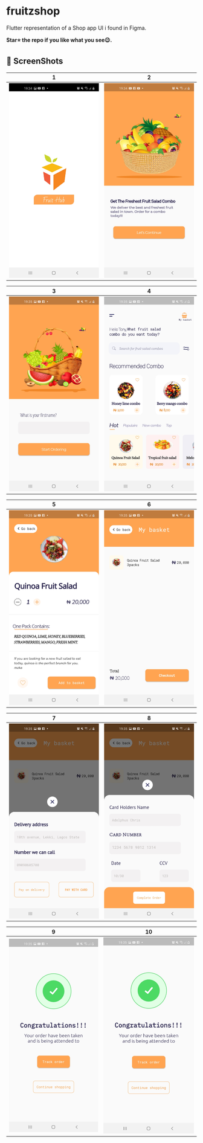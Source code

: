 # fruitzshop

Flutter representation of a Shop app UI i found in Figma.

**Star⭐ the repo if you like what you see😉.**

## 📸 ScreenShots

| 1 | 2 |
|-------|-------|
|<img src="githubFruit/splashScreen.jpg" width="400">|<img src="githubFruit/description.jpg" width="400">|

| 3 | 4|
|------|------|
|<img src="githubFruit/first_name.jpg" width="400">|<img src="githubFruit/accueilPage.jpg" width="400">|

| 5 | 6|
|------|------|
|<img src="githubFruit/one_product.jpg" width="400">|<img src="githubFruit/panier_card.jpg" width="400">|

| 7 | 8|
|------|------|
|<img src="githubFruit/payBy.jpg" width="400">|<img src="githubFruit/completeOrder.jpg" width="400">|

| 9 | 10|
|------|------|
|<img src="githubFruit/congratulation.jpg" width="400">|<img src="githubFruit/congratulation.jpg" width="400">|
